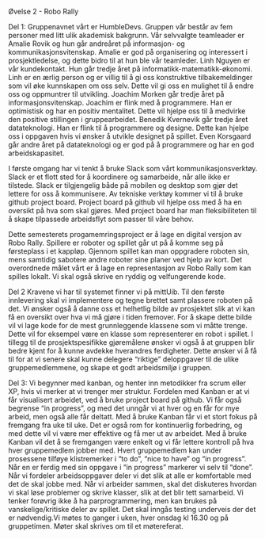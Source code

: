 Øvelse 2 - Robo Rally

Del 1:
Gruppenavnet vårt er HumbleDevs. Gruppen vår består av fem personer med litt ulik akademisk bakgrunn.  Vår selvvalgte teamleader er Amalie Rovik og hun går andreåret på  informasjon- og kommunikasjonsvitenskap. Amalie er god på organisering og interessert i prosjektledelse, og dette bidro til at  hun ble vår teamleder. Linh Nguyen er vår kundekontakt. Hun går tredje året på informatikk-matematikk-økonomi. Linh er en ærlig person og er villig til å gi oss konstruktive tilbakemeldinger som vil øke kunnskapen om oss selv. Dette vil gi oss en mulighet til å endre oss og oppmuntrer til utvikling. Joachim Morken går tredje året på informasjonsvitenskap. Joachim er flink med å programmere. Han er optimistisk og har en positiv mentalitet. Dette vil hjelpe oss til  å medvirke den positive stillingen i gruppearbeidet. Benedik Kvernevik går tredje året datateknologi. Han er flink til å programmere og designe. Dette kan hjelpe oss i oppgaven hvis vi ønsker å utvikle designet på  spillet. Even Korsgaard går andre året på datateknologi og er god på å programmere og har en god arbeidskapasitet.

I første omgang har vi tenkt å bruke Slack som vårt kommunikasjonsverktøy. Slack er et flott sted for å koordinere og samarbeide, når alle ikke er tilstede. Slack er tilgjengelig både på mobilen og desktop som gjør det lettere for oss å kommunisere.  Av tekniske verktøy kommer vi til å bruke github project board.  Project board på github vil hjelpe oss med å ha en oversikt på hva som skal gjøres.  Med project board har man fleksibiliteten til å skape tilpassede arbeidsflyt som passer til våre behov. 

Dette semesterets progamemringsproject er å lage en digital versjon av Robo Rally. Spillere er roboter og spillet går ut på å komme seg på førsteplass i et kappløp. Gjennom spillet kan man oppgradere roboten sin, mens samtidig sabotere andre roboter sine planer ved hjelp av kort. Det overordnede målet vårt er å lage en representasjon av Robo Rally som kan spilles lokalt. Vi skal også skrive en ryddig og velfungerende kode.

Del 2
Kravene vi har til systemet finner vi på mittUib. 
Til den første innlevering skal vi implementere og tegne brettet samt plassere roboten på det. Vi ønsker også å danne oss et helhetlig bilde av prosjektet slik at vi kan få en oversikt over hva vi må gjøre i tiden fremover. For å skape dette bilde vil vi lage kode for de mest grunnleggende
 klassene som vi måtte trenge. Dette vil for eksempel være en klasse som representerer en robot i spillet. 
I tillegg til de prosjektspesifikke gjøremålene ønsker vi også å at gruppen blir bedre kjent for å kunne avdekke hverandres ferdigheter. Dette ønsker vi å få til for at vi senere skal kunne delegere “riktige” deloppgaver til de ulike gruppemedlemmene, og skape et godt arbeidsmiljø i gruppen.

 
Del 3:
Vi begynner med kanban, og henter inn metodikker fra scrum eller XP, hvis vi merker at vi trenger mer struktur. Fordelen med Kanban er at vi får visualisert arbeidet, ved å bruke project board på github. Vi får også begrense “in progress”, og med det unngår vi at hver og en får for mye arbeid,
 men også alle får deltatt. Med å bruke Kanban får  vi et stort fokus på fremgang fra uke til uke. Det er også rom for kontinuerlig forbedring, og med dette vil vi være mer effektive og få mer ut av arbeidet. Med å bruke Kanban vil det å se fremgangen være enkelt og vi får lettere kontroll på hva hver gruppemedlem jobber med. Hvert gruppemedlem kan under prosessene tilføye klistremerker i “to do”, “nice to have” og “in progress”. Når en er ferdig med sin oppgave i “in progress” markerer vi selv til “done”. Når vi fordeler arbeidsoppgaver deler vi det slik at alle er komfortable med det de skal jobbe med. Når vi arbeider sammen, skal det diskuteres hvordan vi skal løse problemer og skrive klasser, slik at det blir tett samarbeid. Vi tenker forøvrig ikke å ha parprogrammering, men kan brukes på vanskelige/kritiske deler av spillet. Det skal inngås testing underveis der det er nødvendig.Vi møtes to ganger  i uken, hver onsdag kl 16.30 og  på gruppetimen.  Møter skal skrives om til et møtereferat.